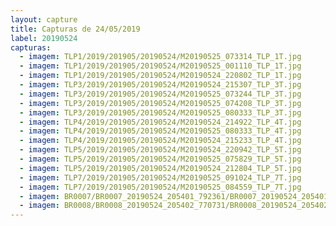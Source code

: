 ```yaml
---
layout: capture
title: Capturas de 24/05/2019
label: 20190524
capturas:
  - imagem: TLP1/2019/201905/20190524/M20190525_073314_TLP_1T.jpg
  - imagem: TLP1/2019/201905/20190524/M20190525_001110_TLP_1T.jpg
  - imagem: TLP1/2019/201905/20190524/M20190524_220802_TLP_1T.jpg
  - imagem: TLP3/2019/201905/20190524/M20190524_215307_TLP_3T.jpg
  - imagem: TLP3/2019/201905/20190524/M20190525_073244_TLP_3T.jpg
  - imagem: TLP3/2019/201905/20190524/M20190525_074208_TLP_3T.jpg
  - imagem: TLP3/2019/201905/20190524/M20190525_080333_TLP_3T.jpg
  - imagem: TLP4/2019/201905/20190524/M20190524_214922_TLP_4T.jpg
  - imagem: TLP4/2019/201905/20190524/M20190525_080333_TLP_4T.jpg
  - imagem: TLP4/2019/201905/20190524/M20190524_215233_TLP_4T.jpg
  - imagem: TLP5/2019/201905/20190524/M20190524_220942_TLP_5T.jpg
  - imagem: TLP5/2019/201905/20190524/M20190525_075829_TLP_5T.jpg
  - imagem: TLP5/2019/201905/20190524/M20190524_212804_TLP_5T.jpg
  - imagem: TLP7/2019/201905/20190524/M20190525_091024_TLP_7T.jpg
  - imagem: TLP7/2019/201905/20190524/M20190525_084559_TLP_7T.jpg
  - imagem: BR0007/BR0007_20190524_205401_792361/BR0007_20190524_205401_792361_stack_12_meteors.jpg
  - imagem: BR0008/BR0008_20190524_205402_770731/BR0008_20190524_205402_770731_stack_1_meteors.jpg
---
```

